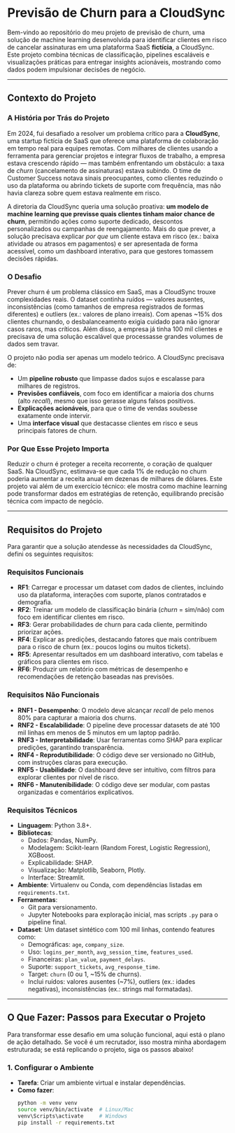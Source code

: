 # Previsão de Churn para a CloudSync

Bem-vindo ao repositório do meu projeto de previsão de churn, uma solução de machine learning desenvolvida para identificar clientes em risco de cancelar assinaturas em uma plataforma SaaS **fictícia**, a CloudSync. Este projeto combina técnicas de classificação, pipelines escaláveis e visualizações práticas para entregar insights acionáveis, mostrando como dados podem impulsionar decisões de negócio.

---

## Contexto do Projeto

### A História por Trás do Projeto

Em 2024, fui desafiado a resolver um problema crítico para a **CloudSync**, uma startup fictícia de SaaS que oferece uma plataforma de colaboração em tempo real para equipes remotas. Com milhares de clientes usando a ferramenta para gerenciar projetos e integrar fluxos de trabalho, a empresa estava crescendo rápido — mas também enfrentando um obstáculo: a taxa de *churn* (cancelamento de assinaturas) estava subindo. O time de Customer Success notava sinais preocupantes, como clientes reduzindo o uso da plataforma ou abrindo tickets de suporte com frequência, mas não havia clareza sobre quem estava realmente em risco.

A diretoria da CloudSync queria uma solução proativa: **um modelo de machine learning que previsse quais clientes tinham maior chance de churn**, permitindo ações como suporte dedicado, descontos personalizados ou campanhas de reengajamento. Mais do que prever, a solução precisava explicar *por que* um cliente estava em risco (ex.: baixa atividade ou atrasos em pagamentos) e ser apresentada de forma acessível, como um dashboard interativo, para que gestores tomassem decisões rápidas.

### O Desafio

Prever churn é um problema clássico em SaaS, mas a CloudSync trouxe complexidades reais. O dataset continha ruídos — valores ausentes, inconsistências (como tamanhos de empresa registrados de formas diferentes) e outliers (ex.: valores de plano irreais). Com apenas ~15% dos clientes churnando, o desbalanceamento exigia cuidado para não ignorar casos raros, mas críticos. Além disso, a empresa já tinha 100 mil clientes e precisava de uma solução escalável que processasse grandes volumes de dados sem travar.

O projeto não podia ser apenas um modelo teórico. A CloudSync precisava de:
- Um **pipeline robusto** que limpasse dados sujos e escalasse para milhares de registros.
- **Previsões confiáveis**, com foco em identificar a maioria dos churns (alto *recall*), mesmo que isso gerasse alguns falsos positivos.
- **Explicações acionáveis**, para que o time de vendas soubesse exatamente onde intervir.
- Uma **interface visual** que destacasse clientes em risco e seus principais fatores de churn.

### Por Que Esse Projeto Importa

Reduzir o churn é proteger a receita recorrente, o coração de qualquer SaaS. Na CloudSync, estimava-se que cada 1% de redução no churn poderia aumentar a receita anual em dezenas de milhares de dólares. Este projeto vai além de um exercício técnico: ele mostra como machine learning pode transformar dados em estratégias de retenção, equilibrando precisão técnica com impacto de negócio.

---

## Requisitos do Projeto

Para garantir que a solução atendesse às necessidades da CloudSync, defini os seguintes requisitos:

### Requisitos Funcionais
- **RF1**: Carregar e processar um dataset com dados de clientes, incluindo uso da plataforma, interações com suporte, planos contratados e demografia.
- **RF2**: Treinar um modelo de classificação binária (*churn* = sim/não) com foco em identificar clientes em risco.
- **RF3**: Gerar probabilidades de churn para cada cliente, permitindo priorizar ações.
- **RF4**: Explicar as predições, destacando fatores que mais contribuem para o risco de churn (ex.: poucos logins ou muitos tickets).
- **RF5**: Apresentar resultados em um dashboard interativo, com tabelas e gráficos para clientes em risco.
- **RF6**: Produzir um relatório com métricas de desempenho e recomendações de retenção baseadas nas previsões.

### Requisitos Não Funcionais
- **RNF1 - Desempenho**: O modelo deve alcançar *recall* de pelo menos 80% para capturar a maioria dos churns.
- **RNF2 - Escalabilidade**: O pipeline deve processar datasets de até 100 mil linhas em menos de 5 minutos em um laptop padrão.
- **RNF3 - Interpretabilidade**: Usar ferramentas como SHAP para explicar predições, garantindo transparência.
- **RNF4 - Reprodutibilidade**: O código deve ser versionado no GitHub, com instruções claras para execução.
- **RNF5 - Usabilidade**: O dashboard deve ser intuitivo, com filtros para explorar clientes por nível de risco.
- **RNF6 - Manutenibilidade**: O código deve ser modular, com pastas organizadas e comentários explicativos.

### Requisitos Técnicos
- **Linguagem**: Python 3.8+.
- **Bibliotecas**:
  - Dados: Pandas, NumPy.
  - Modelagem: Scikit-learn (Random Forest, Logistic Regression), XGBoost.
  - Explicabilidade: SHAP.
  - Visualização: Matplotlib, Seaborn, Plotly.
  - Interface: Streamlit.
- **Ambiente**: Virtualenv ou Conda, com dependências listadas em `requirements.txt`.
- **Ferramentas**:
  - Git para versionamento.
  - Jupyter Notebooks para exploração inicial, mas scripts `.py` para o pipeline final.
- **Dataset**: Um dataset sintético com 100 mil linhas, contendo features como:
  - Demográficas: `age`, `company_size`.
  - Uso: `logins_per_month`, `avg_session_time`, `features_used`.
  - Financeiras: `plan_value`, `payment_delays`.
  - Suporte: `support_tickets`, `avg_response_time`.
  - Target: `churn` (0 ou 1, ~15% de churns).
  - Inclui ruídos: valores ausentes (~7%), outliers (ex.: idades negativas), inconsistências (ex.: strings mal formatadas).

---

## O Que Fazer: Passos para Executar o Projeto

Para transformar esse desafio em uma solução funcional, aqui está o plano de ação detalhado. Se você é um recrutador, isso mostra minha abordagem estruturada; se está replicando o projeto, siga os passos abaixo!

### 1. Configurar o Ambiente
- **Tarefa**: Criar um ambiente virtual e instalar dependências.
- **Como fazer**:
  ```bash
  python -m venv venv
  source venv/bin/activate  # Linux/Mac
  venv\Scripts\activate     # Windows
  pip install -r requirements.txt
